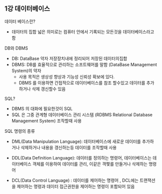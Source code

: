 ## 1강 데이터베이스
데이터 베이스란?
- 데이터의 집합 넓은 의미로는 컴퓨터 안에서 기록되는 모든것을 데이터베이스라고함

DB와 DBMS
- DB: DataBase 약자 저장장치내에 정리되어 저장된 데이터의집합
- DBMS: DB를 효율적으로 관리하는 소프트웨어를 말함 (DataBase Management System)의 약자
    - 사용 목적은 생상성 향상과 기능성 신뢰성 확보에 있다.
    - DBMS 를 이용하면 간접적으로 데이터베이스를 참조 할수있고 데이터를 추가하거나 삭제 갱신할수 있음
    
SQL?
- DBMS 의 대화에 필요한것이 SQL
- SQL 은 그중 관계형 데이터베이스 관리 시스템 (RDBMS Relational Database Management System) 조작할때 사용


SQL 명령의 종류
- DML(Data Manipulation Language): 데이터베이스에 새로운 데이터를 추가하거나 삭제하거나 내용을 갱신하는등 데이터를 조작할때 사용

- DDL(Data Definition Language): 데이터를 정의하는 명령어, 데이터베이스는 데이터베이스 객체를 이용하여 데이터를 관리, 이같은 객펯를 만들거나 삭제하는 명령어

- DCL(Data Control Language) : 데이터를 제어하는 명령어 , DCL에는 트랜잭션을 제어하는 명령과 데이터 접근권한을 제어하는 명령이 포함되어 있음
